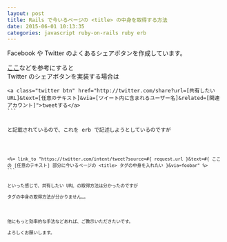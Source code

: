 ```yaml
---
layout: post
title: Rails で今いるページの <title> の中身を取得する方法
date: 2015-06-01 10:13:35
categories: javascript ruby-on-rails ruby erb
---
```

<p>Facebook や Twitter のよくあるシェアボタンを作成しています。</p>

<p><a href="http://qiita.com/AkiraAlex/items/f224f8ee55a50ffe1a3f" rel="nofollow">ここ</a>などを参考にすると<br>
Twitter のシェアボタンを実装する場合は</p>

<pre class="lang-html prettyprint-override"><code>&lt;a class="twitter btn" href="http://twitter.com/share?url=[共有したいURL]&amp;text=[任意のテキスト]&amp;via=[ツイート内に含まれるユーザー名]&amp;related=[関連アカウント]"&gt;tweetする&lt;/a&gt;
```

<p>と記載されているので、これを erb で記述しようとしているのですが</p>

<pre class="lang-erb prettyprint-override"><code>&lt;%= link_to "https://twitter.com/intent/tweet?source=#{ request.url }&amp;text=#{ ここの [任意のテキスト] 部分に今いるページの &lt;title&gt; タグの中身を入れたい }&amp;via=foobar" %&gt;
```

<p>といった感じで、共有したい URL の取得方法は分かったのですが<br>
タグの中身の取得方法が分かりません…。</p>

<p>他にもっと効率的な手法などあれば、ご教示いただきたいです。<br>
よろしくお願いします。</p>
